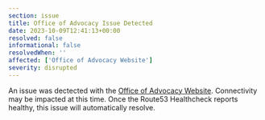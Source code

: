 ```yaml
---
section: issue
title: Office of Advocacy Issue Detected
date: 2023-10-09T12:41:13+00:00
resolved: false
informational: false
resolvedWhen: ''
affected: ['Office of Advocacy Website']
severity: disrupted
---
```

An issue was dectected with the [Office of Advocacy Website](https://advocacy.sba.gov).  Connectivity may be impacted at this time.  Once the Route53 Healthcheck reports healthy, this issue will automatically resolve.
